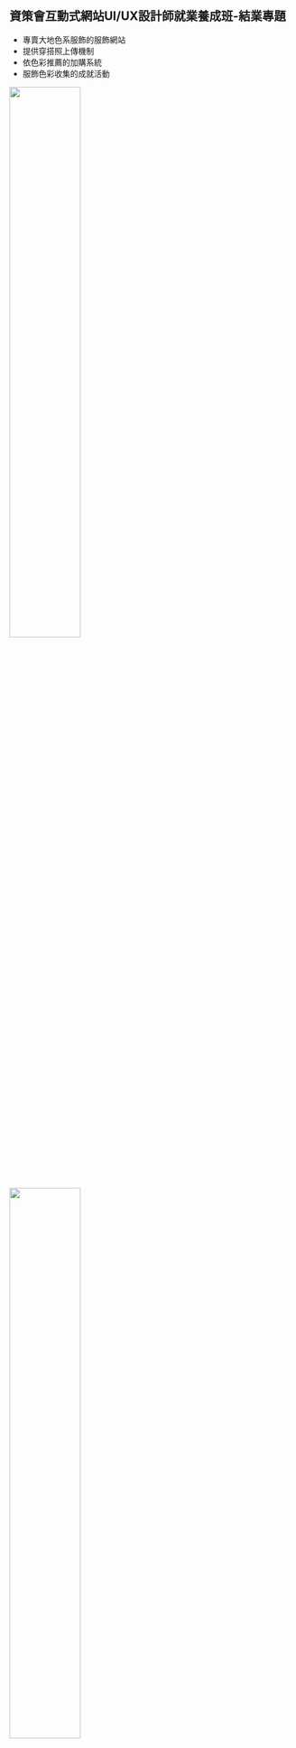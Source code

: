 ## 資策會互動式網站UI/UX設計師就業養成班-結業專題
- 專賣大地色系服飾的服飾網站  
- 提供穿搭照上傳機制  
- 依色彩推薦的加購系統  
- 服飾色彩收集的成就活動  
<img src="https://github.com/yinyinchuang/RAW/blob/master/home.gif" width="50%"/>  
<img src="https://github.com/yinyinchuang/RAW/blob/master/list.gif" width="50%"/>  

## 使用技術  
- Adobe Photoshop、Adobe Illustrator、Adobe XD  
- HTML5、CSS3、 JQuery、JavaScript  
- PHP、MySQL

## 負責部分  
- Flow Chart、UI Flow、Wireframe、Mock up  
- 首頁、商品列表頁 — ALL / NEW / 搜尋、關於我們 — ABOUT US、INFO、FAQ

